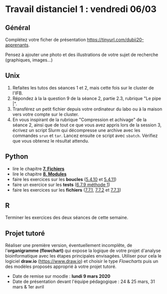 # Travail distanciel 1 : vendredi 06/03

## Général

Complétez votre ficher de présentation <https://tinyurl.com/dubii20-apprenants>.

Pensez à ajouter une photo et des illustrations de votre sujet de recherche (graphiques, images...)


## Unix 

1. Refaites les tutos des séances 1 et 2, mais cette fois sur le cluster de l'IFB.
2. Répondez à la la question 9 de la séance 2, partie 2.3, rubrique "Le pipe |".
3. Transférez un petit fichier depuis votre ordinateur du labo ou à la maison vers votre compte sur le cluster.
4. En vous inspirant de la rubrique "Compression et achivage" de la séance 2, ainsi que de tout ce que vous avez appris lors de la session 3, écrivez un script Slurm qui décompresse une archive avec les commandes `srun` et `tar`. Lancez ensuite ce script avec `sbatch`. Vérifiez que vous obtenez le résultat attendu.


## Python

* lire le chapitre **[7. Fichiers](https://python.sdv.univ-paris-diderot.fr/07_fichiers/)**
* lire le chapitre **[8. Modules](https://python.sdv.univ-paris-diderot.fr/08_modules/)**
* faire les exercices sur les **boucles** ([5.4.10](https://python.sdv.univ-paris-diderot.fr/05_boucles_comparaisons/#5410-pyramide) et [5.4.11](https://python.sdv.univ-paris-diderot.fr/05_boucles_comparaisons/#5411-parcours-de-matrice))
* faire un exercice sur les **tests** ([6.7.9 méthode 1](https://python.sdv.univ-paris-diderot.fr/06_tests/#methode-1-peu-optimale-mais-assez-intuitive))
* faire les exercices sur les **fichiers** ([7.7.1](https://python.sdv.univ-paris-diderot.fr/07_fichiers/#771-moyenne-des-notes), [7.7.2](https://python.sdv.univ-paris-diderot.fr/07_fichiers/#772-admis-ou-recale) et [7.7.3](https://python.sdv.univ-paris-diderot.fr/07_fichiers/#773-spirale-exercice))


## R

Terminer les exercices des deux séances de cette semaine.



## Projet tutoré

Réaliser une première version, éventuellement incomplête, de l'**organigramme (flowchart)** qui expose la logique de votre projet d'analyse bioinformatique avec les étapes principales envisagées.
Utiliser pour cela le logiciel **draw.io** (https://www.draw.io) et choisir le type *Flowcharts* puis un des modèles proposés approprié à votre projet tutoré.  
* Date de remise sur moodle : **lundi 9 mars 2020**  
* Date de présentation devant l'équipe pédagogique : 24 & 25 mars, 31 mars & 1er avril

